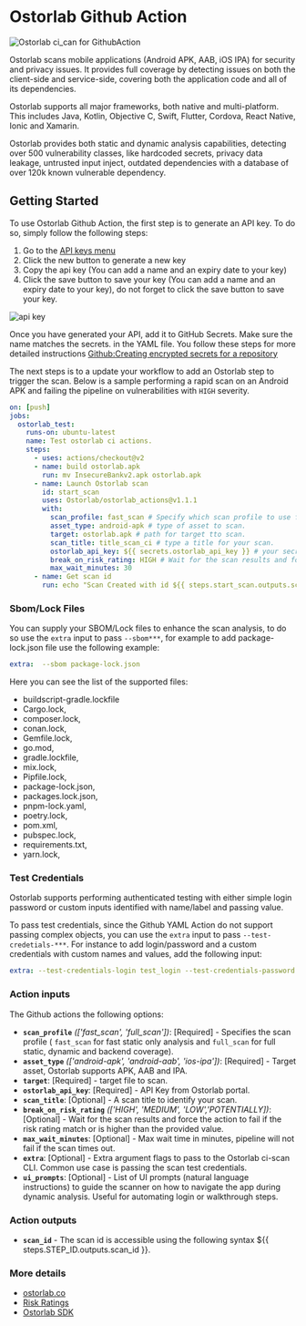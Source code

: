 # Ostorlab Github Action

![Ostorlab ci_can for GithubAction](https://i.ibb.co/XF3cwWw/image.png)

Ostorlab scans mobile applications (Android APK, AAB, iOS IPA) for security and privacy issues. It provides full
coverage by detecting issues on both the client-side and service-side, covering both the application code and
all of its dependencies.

Ostorlab supports all major frameworks, both native and multi-platform. This includes Java, Kotlin, Objective C,
Swift, Flutter, Cordova, React Native, Ionic and Xamarin.

Ostorlab provides both static and dynamic analysis capabilities, detecting over 500 vulnerability classes, like
hardcoded secrets, privacy data leakage, untrusted input inject, outdated dependencies with a database of over 120k
known vulnerable dependency.

## Getting Started

To use Ostorlab Github Action, the first step is to generate an API key. To do so, simply follow the following steps:

1. Go to the [API keys menu](https://report.ostorlab.co/library/api/)
2. Click the new button to generate a new key
3. Copy the api key (You can add a name and an expiry date to your key)
4. Click the save button to save your key
   (You can add a name and an expiry date to your key), do not forget to click the save button to save your key.

![api key](https://github.com/jenkinsci/ostorlab-plugin/raw/master/images/jenkins-apikey.png)

Once you have generated your API, add it to GitHub Secrets. Make sure the name matches the secrets.<name> in the YAML
file. You follow these steps for more detailed
instructions [Github:Creating encrypted secrets for a repository](https://docs.github.com/en/actions/security-guides/encrypted-secrets#creating-encrypted-secrets-for-a-repository)

The next steps is to a update your workflow to add an Ostorlab step to trigger the scan. Below is a sample performing
a rapid scan on an Android APK and failing the pipeline on vulnerabilities with `HIGH` severity.

```yaml
on: [push]
jobs:
  ostorlab_test:
    runs-on: ubuntu-latest
    name: Test ostorlab ci actions.
    steps:
      - uses: actions/checkout@v2
      - name: build ostorlab.apk
        run: mv InsecureBankv2.apk ostorlab.apk
      - name: Launch Ostorlab scan
        id: start_scan
        uses: Ostorlab/ostorlab_actions@v1.1.1
        with:
          scan_profile: fast_scan # Specify which scan profile to use for the scan (check scan section).
          asset_type: android-apk # type of asset to scan.
          target: ostorlab.apk # path for target tto scan.
          scan_title: title_scan_ci # type a title for your scan.
          ostorlab_api_key: ${{ secrets.ostorlab_api_key }} # your secret api key.
          break_on_risk_rating: HIGH # Wait for the scan results and force the action to fail if the scan risk is higher
          max_wait_minutes: 30
      - name: Get scan id
        run: echo "Scan Created with id ${{ steps.start_scan.outputs.scan_id }} you can access the full report at https://report.ostorlab.co/scan/${{ steps.start_scan.outputs.scan_id }}/"

```

### Sbom/Lock Files

You can supply your SBOM/Lock files to enhance the scan analysis, to do so use the `extra` 
input to pass `--sbom***`, for example to add package-lock.json file use the following example:

```yaml
extra:  --sbom package-lock.json
```
Here you can see the list of the supported files:

- buildscript-gradle.lockfile
- Cargo.lock,
- composer.lock,
- conan.lock,
- Gemfile.lock,
- go.mod,
- gradle.lockfile,
- mix.lock,
- Pipfile.lock,
- package-lock.json,
- packages.lock.json,
- pnpm-lock.yaml,
- poetry.lock,
- pom.xml,
- pubspec.lock,
- requirements.txt,
- yarn.lock,


### Test Credentials

Ostorlab supports performing authenticated testing with either simple login password or custom inputs identified with
name/label and passing value.

To pass test credentials, since the Github YAML Action do not support passing complex objects, you can use the `extra`
input to pass `--test-credetials-***`. For instance to add login/password and a custom credentials with custom names
and values, add the following input:

```yaml
extra: --test-credentials-login test_login --test-credentials-password test_pass --test-credentials-role ci_role --test-credentials-name foo1 --test-credentials-value bar1 --test-credentials-name foo2 --test-credentials-value bar2
```

### Action inputs

The Github actions the following options:

- **`scan_profile`** *(['fast_scan', 'full_scan'])*: [Required] - Specifies the scan profile ( `fast_scan` for fast
  static only analysis and `full_scan` for full static, dynamic and backend coverage).
- **`asset_type`** *(['android-apk', 'android-aab', 'ios-ipa'])*: [Required] - Target asset, Ostorlab supports APK, AAB
  and IPA.
- **`target`**: [Required] - target file to scan.
- **`ostorlab_api_key`**: [Required] - API Key from Ostorlab portal.
- **`scan_title`**: [Optional] - A scan title to identify your scan.
- **`break_on_risk_rating`** *(['HIGH', 'MEDIUM', 'LOW','POTENTIALLY])*: [Optional] - Wait for the scan results and
  force the action to fail if the risk rating match or is higher than the provided value.
- **`max_wait_minutes`**: [Optional] - Max wait time in minutes, pipeline will not fail if the scan times out.
- **`extra`**: [Optional] - Extra argument flags to pass to the Ostorlab ci-scan CLI. Common use case is passing the scan
  test credentials.
- **`ui_prompts`**: [Optional] - List of UI prompts (natural language instructions) to guide the scanner on how to navigate the app during dynamic analysis. Useful for automating login or walkthrough steps.

### Action outputs

- **`scan_id`** - The scan id is accessible using the following syntax ${{ steps.STEP_ID.outputs.scan_id }}.

### More details

- [ostorlab.co](https://www.ostorlab.co/)
- [Risk Ratings](https://docs.ostorlab.co/guide/#risk-ratings)
- [Ostorlab SDK](https://github.com/ostorlab/ostorlab)
